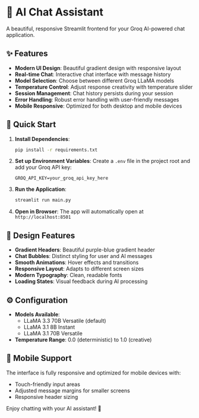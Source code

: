 # 🤖 AI Chat Assistant

A beautiful, responsive Streamlit frontend for your Groq AI-powered chat application.

## ✨ Features

- **Modern UI Design**: Beautiful gradient design with responsive layout
- **Real-time Chat**: Interactive chat interface with message history
- **Model Selection**: Choose between different Groq LLaMA models
- **Temperature Control**: Adjust response creativity with temperature slider
- **Session Management**: Chat history persists during your session
- **Error Handling**: Robust error handling with user-friendly messages
- **Mobile Responsive**: Optimized for both desktop and mobile devices

## 🚀 Quick Start

1. **Install Dependencies**:
   ```bash
   pip install -r requirements.txt
   ```

2. **Set up Environment Variables**:
   Create a `.env` file in the project root and add your Groq API key:
   ```
   GROQ_API_KEY=your_groq_api_key_here
   ```

3. **Run the Application**:
   ```bash
   streamlit run main.py
   ```

4. **Open in Browser**:
   The app will automatically open at `http://localhost:8501`

## 🎨 Design Features

- **Gradient Headers**: Beautiful purple-blue gradient header
- **Chat Bubbles**: Distinct styling for user and AI messages
- **Smooth Animations**: Hover effects and transitions
- **Responsive Layout**: Adapts to different screen sizes
- **Modern Typography**: Clean, readable fonts
- **Loading States**: Visual feedback during AI processing

## ⚙️ Configuration

- **Models Available**: 
  - LLaMA 3.3 70B Versatile (default)
  - LLaMA 3.1 8B Instant
  - LLaMA 3.1 70B Versatile
- **Temperature Range**: 0.0 (deterministic) to 1.0 (creative)

## 📱 Mobile Support

The interface is fully responsive and optimized for mobile devices with:
- Touch-friendly input areas
- Adjusted message margins for smaller screens
- Responsive header sizing

Enjoy chatting with your AI assistant! 🎉
